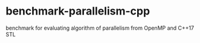 # benchmark-parallelism-cpp
benchmark for evaluating algorithm of parallelism from OpenMP and C++17 STL
